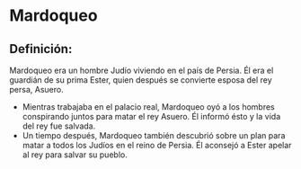# Mardoqueo

## Definición: 

Mardoqueo era un hombre Judío viviendo en el país de Persia. Él era el guardián de su prima Ester, quien después se convierte esposa del rey persa, Asuero.

* Mientras trabajaba en el palacio real, Mardoqueo oyó a los hombres conspirando juntos para matar el rey Asuero. Él informó ésto y la vida del rey fue salvada.
* Un tiempo después, Mardoqueo también descubrió sobre un plan para matar a todos los Judíos en el reino de Persia. Él aconsejó a Ester apelar al rey para salvar su pueblo.

